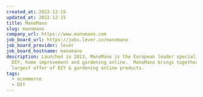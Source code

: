 ```yaml
---
created_at: 2022-12-15
updated_at: 2022-12-15
title: ManoMano
slug: manomano
company_url: https://www.manomano.com
job_board_url: https://jobs.lever.co/manomano
job_board_provider: lever
job_board_hostname: manomano
description: Launched in 2013, ManoMano is the European leader specialised in
  DIY, home improvement and gardening online.  ManoMano brings together the
  largest offer of DIY & gardening online products.
tags:
  - ecommerce
  - DIY
---
```

